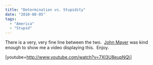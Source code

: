 ```yaml
---
title: "Determination vs. Stupidity"
date: "2010-08-05"
tags:
  - "America"
  - "Stupid"
---
```


There is a very, very fine line between the two.  [John Mayer](http://jhnmyr.tumblr.com/) was kind enough to show me a video displaying this.  Enjoy.

\[youtube=http://www.youtube.com/watch?v=7XI3U8eupNQ\]
